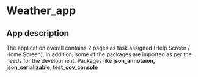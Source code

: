 # Weather_app

## App description
  The application overall contains 2 pages as task assigned (Help Screen / Home Screen). In addition, some of the packages are imported as per the needs for the development. Packages like **json_annotaion, json_serializable, test_cov_console**
